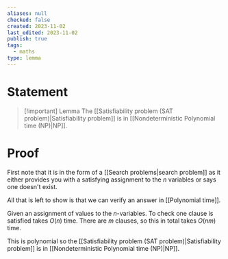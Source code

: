 ```yaml
---
aliases: null
checked: false
created: 2023-11-02
last_edited: 2023-11-02
publish: true
tags:
  - maths
type: lemma
---
```

# Statement

> [!important] Lemma
> The [[Satisfiability problem (SAT problem)|Satisfiability problem]] is in [[Nondeterministic Polynomial time (NP)|NP]].

# Proof

First note that it is in the form of a [[Search problems|search problem]] as it either provides you with a satisfying assignment to the $n$ variables or says one doesn't exist.

All that is left to show is that we can verify an answer in [[Polynomial time]].

Given an assignment of values to the $n$-variables. To check one clause is satisfied takes $O(n)$ time. There are $m$ clauses, so this in total takes $O(nm)$ time.

This is polynomial so the [[Satisfiability problem (SAT problem)|Satisfiability problem]] is in [[Nondeterministic Polynomial time (NP)|NP]].
